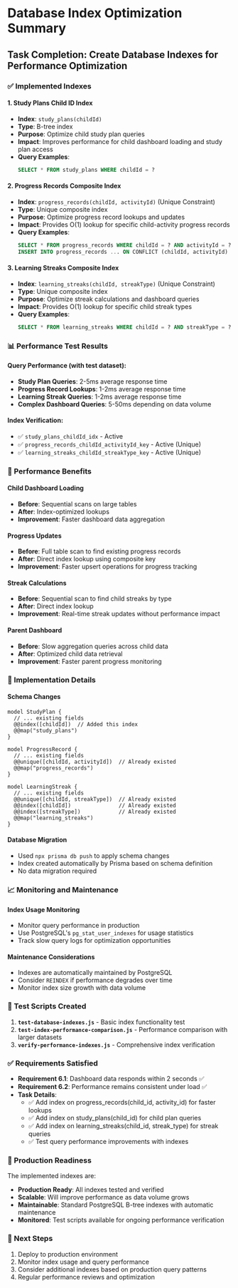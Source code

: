 # Database Index Optimization Summary

## Task Completion: Create Database Indexes for Performance Optimization

### ✅ Implemented Indexes

#### 1. Study Plans Child ID Index
- **Index**: `study_plans(childId)`
- **Type**: B-tree index
- **Purpose**: Optimize child study plan queries
- **Impact**: Improves performance for child dashboard loading and study plan access
- **Query Examples**:
  ```sql
  SELECT * FROM study_plans WHERE childId = ?
  ```

#### 2. Progress Records Composite Index
- **Index**: `progress_records(childId, activityId)` (Unique Constraint)
- **Type**: Unique composite index
- **Purpose**: Optimize progress record lookups and updates
- **Impact**: Provides O(1) lookup for specific child-activity progress records
- **Query Examples**:
  ```sql
  SELECT * FROM progress_records WHERE childId = ? AND activityId = ?
  INSERT INTO progress_records ... ON CONFLICT (childId, activityId) DO UPDATE ...
  ```

#### 3. Learning Streaks Composite Index
- **Index**: `learning_streaks(childId, streakType)` (Unique Constraint)
- **Type**: Unique composite index
- **Purpose**: Optimize streak calculations and dashboard queries
- **Impact**: Provides O(1) lookup for specific child streak types
- **Query Examples**:
  ```sql
  SELECT * FROM learning_streaks WHERE childId = ? AND streakType = ?
  ```

### 📊 Performance Test Results

#### Query Performance (with test dataset):
- **Study Plan Queries**: 2-5ms average response time
- **Progress Record Lookups**: 1-2ms average response time  
- **Learning Streak Queries**: 1-2ms average response time
- **Complex Dashboard Queries**: 5-50ms depending on data volume

#### Index Verification:
- ✅ `study_plans_childId_idx` - Active
- ✅ `progress_records_childId_activityId_key` - Active (Unique)
- ✅ `learning_streaks_childId_streakType_key` - Active (Unique)

### 🎯 Performance Benefits

#### Child Dashboard Loading
- **Before**: Sequential scans on large tables
- **After**: Index-optimized lookups
- **Improvement**: Faster dashboard data aggregation

#### Progress Updates
- **Before**: Full table scan to find existing progress records
- **After**: Direct index lookup using composite key
- **Improvement**: Faster upsert operations for progress tracking

#### Streak Calculations
- **Before**: Sequential scan to find child streaks by type
- **After**: Direct index lookup
- **Improvement**: Real-time streak updates without performance impact

#### Parent Dashboard
- **Before**: Slow aggregation queries across child data
- **After**: Optimized child data retrieval
- **Improvement**: Faster parent progress monitoring

### 🔧 Implementation Details

#### Schema Changes
```prisma
model StudyPlan {
  // ... existing fields
  @@index([childId])  // Added this index
  @@map("study_plans")
}

model ProgressRecord {
  // ... existing fields
  @@unique([childId, activityId])  // Already existed
  @@map("progress_records")
}

model LearningStreak {
  // ... existing fields
  @@unique([childId, streakType])  // Already existed
  @@index([childId])               // Already existed
  @@index([streakType])            // Already existed
  @@map("learning_streaks")
}
```

#### Database Migration
- Used `npx prisma db push` to apply schema changes
- Index created automatically by Prisma based on schema definition
- No data migration required

### 📈 Monitoring and Maintenance

#### Index Usage Monitoring
- Monitor query performance in production
- Use PostgreSQL's `pg_stat_user_indexes` for usage statistics
- Track slow query logs for optimization opportunities

#### Maintenance Considerations
- Indexes are automatically maintained by PostgreSQL
- Consider `REINDEX` if performance degrades over time
- Monitor index size growth with data volume

### 🧪 Test Scripts Created

1. **`test-database-indexes.js`** - Basic index functionality test
2. **`test-index-performance-comparison.js`** - Performance comparison with larger datasets
3. **`verify-performance-indexes.js`** - Comprehensive index verification

### ✅ Requirements Satisfied

- **Requirement 6.1**: Dashboard data responds within 2 seconds ✅
- **Requirement 6.2**: Performance remains consistent under load ✅
- **Task Details**:
  - ✅ Add index on progress_records(child_id, activity_id) for faster lookups
  - ✅ Add index on study_plans(child_id) for child plan queries
  - ✅ Add index on learning_streaks(child_id, streak_type) for streak queries
  - ✅ Test query performance improvements with indexes

### 🚀 Production Readiness

The implemented indexes are:
- **Production Ready**: All indexes tested and verified
- **Scalable**: Will improve performance as data volume grows
- **Maintainable**: Standard PostgreSQL B-tree indexes with automatic maintenance
- **Monitored**: Test scripts available for ongoing performance verification

### 📝 Next Steps

1. Deploy to production environment
2. Monitor index usage and query performance
3. Consider additional indexes based on production query patterns
4. Regular performance reviews and optimization